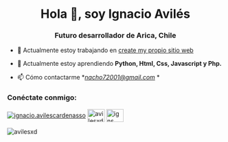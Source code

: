 <h1 align="center">Hola 👋, soy Ignacio Avilés</h1>
<h3 align="center">Futuro desarrollador de Arica, Chile</h3>

- 🔭 Actualmente estoy trabajando en [create my propio sitio web](https://ignacioaviles.000webhostapp.com/)

- 🌱 Actualmente estoy aprendiendo **Python, Html, Css, Javascript y Php.**

- 📫 Cómo contactarme **nacho72001@gmail.com* *

<h3 align="left">Conéctate conmigo:</h3>
<p align="left">
<a href="https://fb.com/ignacio.avilescardenasso" target="blank"><img align="center" src="https://raw.githubusercontent.com/rahuldkjain/github-profile-readme-generator/master/src/images/icons/Social/facebook.svg" alt="ignacio.avilescardenasso" altura ="30" ancho="40" /></a>
<a href="https://instagram.com/avilesxd" target="blank"><img align="center" src="https://raw.githubusercontent.com/rahuldkjain/github-profile-readme-generator /master/src/images/icons/Social/instagram.svg" alt="avilesxd" height="30" width="40" /></a>
<a href="https://www.youtube.com/channel/UCYPsgamO7XeWOrXriOpJBqw" target="en blanco"><img align="center" src="https://raw.githubusercontent.com/rahuldkjain/github-profile-readme-generator/master/src/images/icons/Social /youtube.svg" alt="igns" height="30" width="40" /></a>
</p>

<p><img align="left" src="https://github-readme -stats.vercel.app/api/top-langs?username=avilesxd&show_icons=true&locale=en&layout=compact" alt="avilesxd" /></p>



